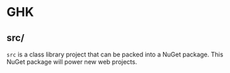 # GHK

## src/
`src` is a class library project that can be packed into 
a NuGet package. This NuGet package will power new web projects.
